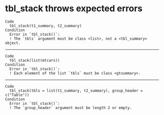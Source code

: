 # tbl_stack throws expected errors

    Code
      tbl_stack(t1_summary, t2_summary)
    Condition
      Error in `tbl_stack()`:
      ! The `tbls` argument must be class <list>, not a <tbl_summary> object.

---

    Code
      tbl_stack(list(mtcars))
    Condition
      Error in `tbl_stack()`:
      ! Each element of the list `tbls` must be class <gtsummary>.

---

    Code
      tbl_stack(tbls = list(t1_summary, t2_summary), group_header = c("Table"))
    Condition
      Error in `tbl_stack()`:
      ! The `group_header` argument must be length 2 or empty.

